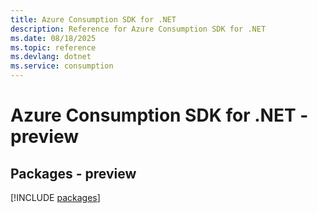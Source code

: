 ```yaml
---
title: Azure Consumption SDK for .NET
description: Reference for Azure Consumption SDK for .NET
ms.date: 08/18/2025
ms.topic: reference
ms.devlang: dotnet
ms.service: consumption
---
```

# Azure Consumption SDK for .NET - preview
## Packages - preview
[!INCLUDE [packages](consumption-index.md)]